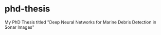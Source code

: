 # phd-thesis
My PhD Thesis titled "Deep Neural Networks for Marine Debris Detection in Sonar Images"
